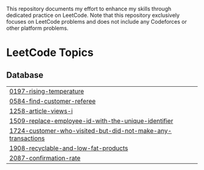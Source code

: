 This repository documents my effort to enhance my skills through dedicated practice on LeetCode. Note that this repository exclusively focuses on LeetCode problems and does not include any Codeforces or other platform problems.

<!---LeetCode Topics Start-->
# LeetCode Topics
## Database
|  |
| ------- |
| [0197-rising-temperature](https://github.com/BadryAnas/LeetCode/tree/master/0197-rising-temperature) |
| [0584-find-customer-referee](https://github.com/BadryAnas/LeetCode/tree/master/0584-find-customer-referee) |
| [1258-article-views-i](https://github.com/BadryAnas/LeetCode/tree/master/1258-article-views-i) |
| [1509-replace-employee-id-with-the-unique-identifier](https://github.com/BadryAnas/LeetCode/tree/master/1509-replace-employee-id-with-the-unique-identifier) |
| [1724-customer-who-visited-but-did-not-make-any-transactions](https://github.com/BadryAnas/LeetCode/tree/master/1724-customer-who-visited-but-did-not-make-any-transactions) |
| [1908-recyclable-and-low-fat-products](https://github.com/BadryAnas/LeetCode/tree/master/1908-recyclable-and-low-fat-products) |
| [2087-confirmation-rate](https://github.com/BadryAnas/LeetCode/tree/master/2087-confirmation-rate) |
<!---LeetCode Topics End-->